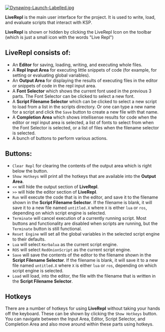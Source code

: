 [![Dynawing-Launch-Labelled.jpg](https://i.postimg.cc/656R1WnS/Dynawing-Launch-Labelled.jpg)](https://postimg.cc/yW5kDzfX)

**LiveRepl** is the main user interface for the project. It is used to write, load, and evaluate scripts that interact with KSP.

**LiveRepl** is shown or hidden by clicking the LiveRepl Icon on the toolbar (which is just a small icon with the words "Live Repl")

## **LiveRepl** consists of:
- An **Editor** for saving, loading, writing, and executing whole files.
- A **Repl Input Area** for executing little snippets of code (for example, for setting or evaluating global variables).
- An **Output Area** for displaying the results of executing files in the editor or snippets of code in the repl input area.
- A **Font Selector** which shows the current font used in the previous 3 parts. The Font Selector can be clicked to select a new font.
- A **Script Filename Selector** which can be clicked to select a new script to load from a list in the scripts directory. Or one can type a new name for a script and click the `Save` button to create a new file with that name.
- A **Completion Area** which shows intellisense results for code when the editor or repl input area is selected, a list of fonts to select from when the Font Selector is selected, or a list of files when the filename selector is selected.
- A bunch of buttons to perform various actions.

## Buttons:
- `Clear Repl` for clearing the contents of the output area which is right below the button.
- `Show Hotkeys` will print all the hotkeys that are available into the **Output Area**.
- `<<` will hide the output section of **LiveRepl**.
- `>>` will hide the editor section of **LiveRepl**.
- `Run` will execute the code that is in the editor, and save it to the filename shown in the **Script Filename Selector**. If the filename is blank, it will save it to a new file named `untitled.X` where `X` is either `lua` or `ros`, depending on which script engine is selected.
- `Terminate` will cancel execution of a currently running script. Most buttons and functionality are disabled when scripts are running, but the `Terminate` button is still functional.
- `Reset Engine` will set all the global variables in the selected script engine to their defaults.
- `Lua` will select `Kerbalua` as the current script engine.
- `ROS` will select `RedOnionScript` as the current script engine.
- `Save` will save the contents of the editor to the filename shown in the **Script Filename Selector**. If the filename is blank, it will save it to a new file named `untitled.X` where `X` is either `lua` or `ros`, depending on which script engine is selected.
- `Load` will load, into the editor, the file with the filename that is written in the **Script Filename Selector**.

## Hotkeys
There are a number of hotkeys for using **LiveRepl** without taking your hands off the keyboard. These can be shown by clicking the `Show Hotkeys` button. You can navigate between the Input Area, Editor, Script Selector, and Completion Area and also move around within these parts using hotkeys.